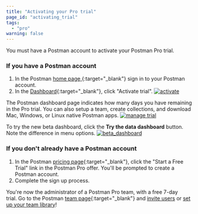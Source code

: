 ```yaml
---
title: "Activating your Pro trial"
page_id: "activating_trial"
tags: 
  - "pro"
warning: false
---
```


You must have a Postman account to activate your Postman Pro trial.

### If you have a Postman account

1. In the Postman [home page,](https://www.getpostman.com/){:target="_blank"} sign in to your Postman account. 
2. In the [Dashboard]({{site.pm.gs}}/dashboard){:target="_blank"}, click "Activate trial".
        [![activate](https://s3.amazonaws.com/postman-static-getpostman-com/postman-docs/activate_trial.png)](https://s3.amazonaws.com/postman-static-getpostman-com/postman-docs/activate_trial.png)  

The Postman dashboard page indicates how many days you have remaining in the Pro trial. You can also setup a team, create collections, and download Mac, Windows, or Linux native Postman apps. 
        [![manage trial](https://s3.amazonaws.com/postman-static-getpostman-com/postman-docs/activate_option_new_dashboard.png)](https://s3.amazonaws.com/postman-static-getpostman-com/postman-docs/activate_option_new_dashboard.png)

To try the new beta dashboard, click the **Try the data dashboard** button. Note the difference in menu options.
     [![beta_dashboard](https://s3.amazonaws.com/postman-static-getpostman-com/postman-docs/betaDashboard-proTrial.png)](https://s3.amazonaws.com/postman-static-getpostman-com/postman-docs/betaDashboard-proTrial.png)

### If you don't already have a Postman account

1. In the Postman [pricing page](https://www.getpostman.com/pricing#cloud-free-trial-7){:target="_blank"}, click the "Start a Free Trial" link in the Postman Pro offer. You'll be prompted to create a Postman account.
2. Complete the sign up process.

You're now the administrator of a Postman Pro team, with a free 7-day trial. Go to the Postman [team page](https://app.getpostman.com/dashboard/teams){:target="_blank"} and [invite users](/docs/pro/managing_pro/inviting_and_managing) or [set up your team library](/docs/postman/team_library/setting_up_team_library)!

